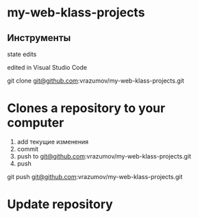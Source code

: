 # my-web-klass-projects
## Инструменты
state edits

edited in Visual Studio Code

git clone git@github.com:vrazumov/my-web-klass-projects.git
# Clones a repository to your computer

1. add текущие изменения
2. commit
3. push to git@github.com:vrazumov/my-web-klass-projects.git
4. push

git push git@github.com:vrazumov/my-web-klass-projects.git
# Update repository






